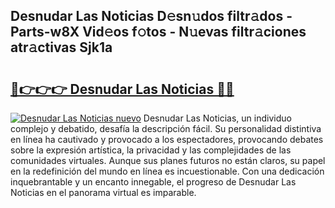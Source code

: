## Desnudar Las Noticias D𝚎sn𝚞dos filtr𝚊dos - Parts-w8X Vid𝚎os f𝚘tos - N𝚞evas filtr𝚊ciones atr𝚊ctivas Sjk1a

# <h2><a href="http://mb0abg.tromn.icu/?c=Desnudar+Las+Noticias">🔗👉👉👉 Desnudar Las Noticias 🔗🔗</a></h2>

[![Desnudar Las Noticias nuevo](https://i.imgur.com/pEAQMta.gif)](http://mb0abg.tromn.icu/?c=Desnudar+Las+Noticias)
Desnudar Las Noticias, un individuo complejo y debatido, desafía la descripción fácil. Su personalidad distintiva en línea ha cautivado y provocado a los espectadores, provocando debates sobre la expresión artística, la privacidad y las complejidades de las comunidades virtuales. Aunque sus planes futuros no están claros, su papel en la redefinición del mundo en línea es incuestionable. Con una dedicación inquebrantable y un encanto innegable, el progreso de Desnudar Las Noticias en el panorama virtual es imparable.

